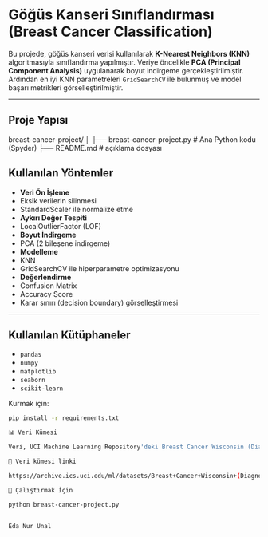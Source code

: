 #  Göğüs Kanseri Sınıflandırması (Breast Cancer Classification)

Bu projede, göğüs kanseri verisi kullanılarak **K-Nearest Neighbors (KNN)** algoritmasıyla sınıflandırma yapılmıştır. Veriye öncelikle **PCA (Principal Component Analysis)** uygulanarak boyut indirgeme gerçekleştirilmiştir. Ardından en iyi KNN parametreleri `GridSearchCV` ile bulunmuş ve model başarı metrikleri görselleştirilmiştir.

---

##  Proje Yapısı

breast-cancer-project/
│
├── breast-cancer-project.py # Ana Python kodu (Spyder)
├── README.md # açıklama dosyası


##  Kullanılan Yöntemler

-  **Veri Ön İşleme**
  - Eksik verilerin silinmesi
  - StandardScaler ile normalize etme
-  **Aykırı Değer Tespiti**
  - LocalOutlierFactor (LOF)
-  **Boyut İndirgeme**
  - PCA (2 bileşene indirgeme)
-  **Modelleme**
  - KNN
  - GridSearchCV ile hiperparametre optimizasyonu
-  **Değerlendirme**
  - Confusion Matrix
  - Accuracy Score
  - Karar sınırı (decision boundary) görselleştirmesi

---

## Kullanılan Kütüphaneler

- `pandas`
- `numpy`
- `matplotlib`
- `seaborn`
- `scikit-learn`

Kurmak için:
```bash
pip install -r requirements.txt

📊 Veri Kümesi

Veri, UCI Machine Learning Repository'deki Breast Cancer Wisconsin (Diagnostic) Data Set'ten alınmıştır:

🔗 Veri kümesi linki

https://archive.ics.uci.edu/ml/datasets/Breast+Cancer+Wisconsin+(Diagnostic)

🚀 Çalıştırmak İçin

python breast-cancer-project.py


Eda Nur Unal
